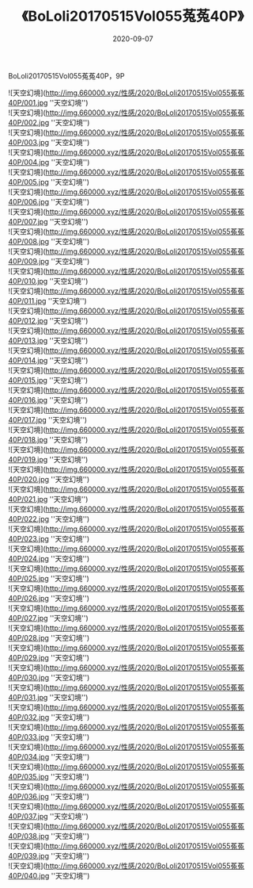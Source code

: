 ﻿---
layout: post
title:  《BoLoli20170515Vol055菟菟40P》
date:   2020-09-07
img: http://img.660000.xyz/性感/2020/BoLoli20170515Vol055菟菟40P/000.jpg
categories: [美女, 性感, 泳衣]
---

BoLoli20170515Vol055菟菟40P，9P



![天空幻境](http://img.660000.xyz/性感/2020/BoLoli20170515Vol055菟菟40P/001.jpg ''天空幻境'') <br>
![天空幻境](http://img.660000.xyz/性感/2020/BoLoli20170515Vol055菟菟40P/002.jpg ''天空幻境'') <br>
![天空幻境](http://img.660000.xyz/性感/2020/BoLoli20170515Vol055菟菟40P/003.jpg ''天空幻境'') <br>
![天空幻境](http://img.660000.xyz/性感/2020/BoLoli20170515Vol055菟菟40P/004.jpg ''天空幻境'') <br>
![天空幻境](http://img.660000.xyz/性感/2020/BoLoli20170515Vol055菟菟40P/005.jpg ''天空幻境'') <br>
![天空幻境](http://img.660000.xyz/性感/2020/BoLoli20170515Vol055菟菟40P/006.jpg ''天空幻境'') <br>
![天空幻境](http://img.660000.xyz/性感/2020/BoLoli20170515Vol055菟菟40P/007.jpg ''天空幻境'') <br>
![天空幻境](http://img.660000.xyz/性感/2020/BoLoli20170515Vol055菟菟40P/008.jpg ''天空幻境'') <br>
![天空幻境](http://img.660000.xyz/性感/2020/BoLoli20170515Vol055菟菟40P/009.jpg ''天空幻境'') <br>
![天空幻境](http://img.660000.xyz/性感/2020/BoLoli20170515Vol055菟菟40P/010.jpg ''天空幻境'') <br>
![天空幻境](http://img.660000.xyz/性感/2020/BoLoli20170515Vol055菟菟40P/011.jpg ''天空幻境'') <br>
![天空幻境](http://img.660000.xyz/性感/2020/BoLoli20170515Vol055菟菟40P/012.jpg ''天空幻境'') <br>
![天空幻境](http://img.660000.xyz/性感/2020/BoLoli20170515Vol055菟菟40P/013.jpg ''天空幻境'') <br>
![天空幻境](http://img.660000.xyz/性感/2020/BoLoli20170515Vol055菟菟40P/014.jpg ''天空幻境'') <br>
![天空幻境](http://img.660000.xyz/性感/2020/BoLoli20170515Vol055菟菟40P/015.jpg ''天空幻境'') <br>
![天空幻境](http://img.660000.xyz/性感/2020/BoLoli20170515Vol055菟菟40P/016.jpg ''天空幻境'') <br>
![天空幻境](http://img.660000.xyz/性感/2020/BoLoli20170515Vol055菟菟40P/017.jpg ''天空幻境'') <br>
![天空幻境](http://img.660000.xyz/性感/2020/BoLoli20170515Vol055菟菟40P/018.jpg ''天空幻境'') <br>
![天空幻境](http://img.660000.xyz/性感/2020/BoLoli20170515Vol055菟菟40P/019.jpg ''天空幻境'') <br>
![天空幻境](http://img.660000.xyz/性感/2020/BoLoli20170515Vol055菟菟40P/020.jpg ''天空幻境'') <br>
![天空幻境](http://img.660000.xyz/性感/2020/BoLoli20170515Vol055菟菟40P/021.jpg ''天空幻境'') <br>
![天空幻境](http://img.660000.xyz/性感/2020/BoLoli20170515Vol055菟菟40P/022.jpg ''天空幻境'') <br>
![天空幻境](http://img.660000.xyz/性感/2020/BoLoli20170515Vol055菟菟40P/023.jpg ''天空幻境'') <br>
![天空幻境](http://img.660000.xyz/性感/2020/BoLoli20170515Vol055菟菟40P/024.jpg ''天空幻境'') <br>
![天空幻境](http://img.660000.xyz/性感/2020/BoLoli20170515Vol055菟菟40P/025.jpg ''天空幻境'') <br>
![天空幻境](http://img.660000.xyz/性感/2020/BoLoli20170515Vol055菟菟40P/026.jpg ''天空幻境'') <br>
![天空幻境](http://img.660000.xyz/性感/2020/BoLoli20170515Vol055菟菟40P/027.jpg ''天空幻境'') <br>
![天空幻境](http://img.660000.xyz/性感/2020/BoLoli20170515Vol055菟菟40P/028.jpg ''天空幻境'') <br>
![天空幻境](http://img.660000.xyz/性感/2020/BoLoli20170515Vol055菟菟40P/029.jpg ''天空幻境'') <br>
![天空幻境](http://img.660000.xyz/性感/2020/BoLoli20170515Vol055菟菟40P/030.jpg ''天空幻境'') <br>
![天空幻境](http://img.660000.xyz/性感/2020/BoLoli20170515Vol055菟菟40P/031.jpg ''天空幻境'') <br>
![天空幻境](http://img.660000.xyz/性感/2020/BoLoli20170515Vol055菟菟40P/032.jpg ''天空幻境'') <br>
![天空幻境](http://img.660000.xyz/性感/2020/BoLoli20170515Vol055菟菟40P/033.jpg ''天空幻境'') <br>
![天空幻境](http://img.660000.xyz/性感/2020/BoLoli20170515Vol055菟菟40P/034.jpg ''天空幻境'') <br>
![天空幻境](http://img.660000.xyz/性感/2020/BoLoli20170515Vol055菟菟40P/035.jpg ''天空幻境'') <br>
![天空幻境](http://img.660000.xyz/性感/2020/BoLoli20170515Vol055菟菟40P/036.jpg ''天空幻境'') <br>
![天空幻境](http://img.660000.xyz/性感/2020/BoLoli20170515Vol055菟菟40P/037.jpg ''天空幻境'') <br>
![天空幻境](http://img.660000.xyz/性感/2020/BoLoli20170515Vol055菟菟40P/038.jpg ''天空幻境'') <br>
![天空幻境](http://img.660000.xyz/性感/2020/BoLoli20170515Vol055菟菟40P/039.jpg ''天空幻境'') <br>
![天空幻境](http://img.660000.xyz/性感/2020/BoLoli20170515Vol055菟菟40P/040.jpg ''天空幻境'') <br>